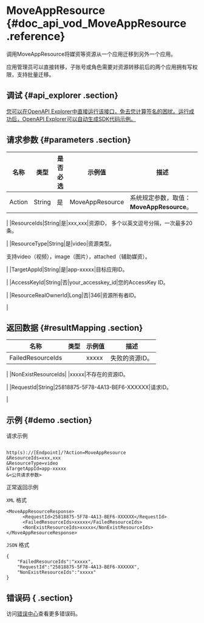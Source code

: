 # MoveAppResource {#doc_api_vod_MoveAppResource .reference}

调用MoveAppResource将媒资等资源从一个应用迁移到另外一个应用。

应用管理员可以直接转移，子账号或角色需要对资源转移前后的两个应用拥有写权限，支持批量迁移。

## 调试 {#api_explorer .section}

[您可以在OpenAPI Explorer中直接运行该接口，免去您计算签名的困扰。运行成功后，OpenAPI Explorer可以自动生成SDK代码示例。](https://api.aliyun.com/#product=vod&api=MoveAppResource&type=RPC&version=2017-03-21)

## 请求参数 {#parameters .section}

|名称|类型|是否必选|示例值|描述|
|--|--|----|---|--|
|Action|String|是|MoveAppResource|系统规定参数，取值：**MoveAppResource**。

 |
|ResourceIds|String|是|xxx,xxx|资源ID， 多个以英文逗号分隔，一次最多20条。

 |
|ResourceType|String|是|video|资源类型。

 支持video（视频），image（图片），attached（辅助媒资）。

 |
|TargetAppId|String|是|app-xxxxx|目标应用ID。

 |
|AccessKeyId|String|否|your\_accesskey\_id|您的AccessKey ID。

 |
|ResourceRealOwnerId|Long|否|346|资源所有者ID。

 |

## 返回数据 {#resultMapping .section}

|名称|类型|示例值|描述|
|--|--|---|--|
|FailedResourceIds| |xxxxx|失败的资源ID。

 |
|NonExistResourceIds| |xxxxx|不存在的资源ID。

 |
|RequestId|String|25818875-5F78-4A13-BEF6-XXXXXX|请求ID。

 |

## 示例 {#demo .section}

请求示例

``` {#request_demo}

http(s)://[Endpoint]/?Action=MoveAppResource
&ResourceIds=xxx,xxx
&ResourceType=video
&TargetAppId=app-xxxxx
&<公共请求参数>

```

正常返回示例

`XML` 格式

``` {#xml_return_success_demo}
<MoveAppResourceResponse>
	  <RequestId>25818875-5F78-4A13-BEF6-XXXXXX</RequestId>
	  <FailedResourceIds>xxxxx</FailedResourceIds>
	  <NonExistResourceIds>xxxxx</NonExistResourceIds>
</MoveAppResourceResponse>
```

`JSON` 格式

``` {#json_return_success_demo}
{
	"FailedResourceIds":"xxxxx",
	"RequestId":"25818875-5F78-4A13-BEF6-XXXXXX",
	"NonExistResourceIds":"xxxxx"
}
```

## 错误码 { .section}

访问[错误中心](https://error-center.aliyun.com/status/product/vod)查看更多错误码。

